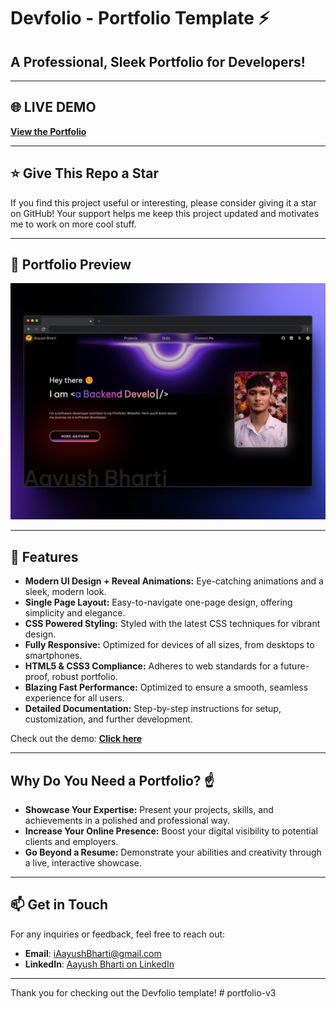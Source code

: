 # Devfolio - Portfolio Template ⚡️

## A Professional, Sleek Portfolio for Developers!

---

## 🌐 LIVE DEMO

**[View the Portfolio](https://free-portfolio-aayush.vercel.app/)**

---

## ⭐ Give This Repo a Star

If you find this project useful or interesting, please consider giving it a star on GitHub! Your support helps me keep this project updated and motivates me to work on more cool stuff.

---

## 📸 Portfolio Preview

![Portfolio Preview](./Images/live.png)

---

## 🚀 Features

- **Modern UI Design + Reveal Animations:** Eye-catching animations and a sleek, modern look.
- **Single Page Layout:** Easy-to-navigate one-page design, offering simplicity and elegance.
- **CSS Powered Styling:** Styled with the latest CSS techniques for vibrant design.
- **Fully Responsive:** Optimized for devices of all sizes, from desktops to smartphones.
- **HTML5 & CSS3 Compliance:** Adheres to web standards for a future-proof, robust portfolio.
- **Blazing Fast Performance:** Optimized to ensure a smooth, seamless experience for all users.
- **Detailed Documentation:** Step-by-step instructions for setup, customization, and further development.

Check out the demo: **[Click here](https://free-portfolio-aayush.vercel.app/)**

---

## Why Do You Need a Portfolio? ☝️

- **Showcase Your Expertise:** Present your projects, skills, and achievements in a polished and professional way.
- **Increase Your Online Presence:** Boost your digital visibility to potential clients and employers.
- **Go Beyond a Resume:** Demonstrate your abilities and creativity through a live, interactive showcase.

---

## 📫 Get in Touch

For any inquiries or feedback, feel free to reach out:

- **Email**: [iAayushBharti@gmail.com](mailto:iAayushBharti@gmail.com)
- **LinkedIn**: [Aayush Bharti on LinkedIn](https://www.linkedin.com/in/iaayushbharti/)

---

Thank you for checking out the Devfolio template!
#   p o r t f o l i o - v 3 
 
 